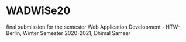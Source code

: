 # WADWiSe20
final submission for the semester
Web Application Development - HTW-Berlin, Winter Semester 2020-2021, Dhimal Sameer

